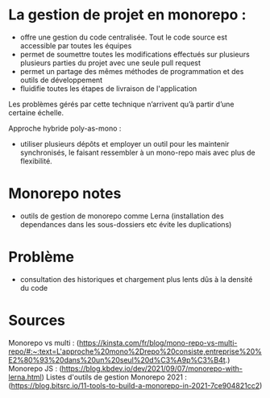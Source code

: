 # La gestion de projet en monorepo : 
- offre une gestion du code centralisée. Tout le code source est accessible par toutes les équipes
- permet de soumettre toutes les modifications effectués sur plusieurs plusieurs parties du projet avec une seule pull request
- permet un partage des mêmes méthodes de programmation et des outils de développement
- fluidifie toutes les étapes de livraison de l'application


Les problèmes gérés par cette technique n’arrivent qu’à partir d’une certaine échelle.

Approche hybride poly-as-mono :
-  utiliser plusieurs dépôts et employer un outil pour les maintenir synchronisés, le faisant ressembler à un mono-repo mais avec plus de flexibilité.

# Monorepo notes
- outils de gestion de monorepo comme Lerna (installation des dependances dans les sous-dossiers etc évite les duplications)


# Problème
- consultation des historiques et chargement plus lents dûs à la densité du code

# Sources 
Monorepo vs multi : (https://kinsta.com/fr/blog/mono-repo-vs-multi-repo/#:~:text=L'approche%20mono%2Drepo%20consiste,entreprise%20%E2%80%93%20dans%20un%20seul%20d%C3%A9p%C3%B4t.)
Monorepo JS : (https://blog.kbdev.io/dev/2021/09/07/monorepo-with-lerna.html)
Listes d'outils de gestion Monorepo 2021 : (https://blog.bitsrc.io/11-tools-to-build-a-monorepo-in-2021-7ce904821cc2)
